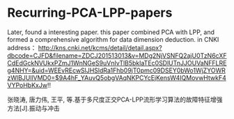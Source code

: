 # Recurring-PCA-LPP-papers
Later, found a interesting paper. this paper combined PCA with LPP, and formed a comprehensive algorithm for data dimension deduction. in CNKI  
address：
http://kns.cnki.net/kcms/detail/detail.aspx?dbcode=CJFD&filename=ZDCJ201513013&v=MDg2NjVSNFQ2ajU0TzN6cXFCdEdGckNVUkxPZmJ1WnNGeS9uVnIvTlB5bklaTEc0SDlUTnJJOUVaNFFLREg4NHY=&uid=WEEvREcwSlJHSldRa1Fhb09jT0pmc09DSEY0bWo1WjZYOWRzWlBJUllVMD0=$9A4hF_YAuvQ5obgVAqNKPCYcEjKensW4IQMovwHtwkF4VYPoHbKxJw!!

张晓涛, 唐力伟, 王平, 等.基于多尺度正交PCA-LPP流形学习算法的故障特征增强方法[J].振动与冲击

